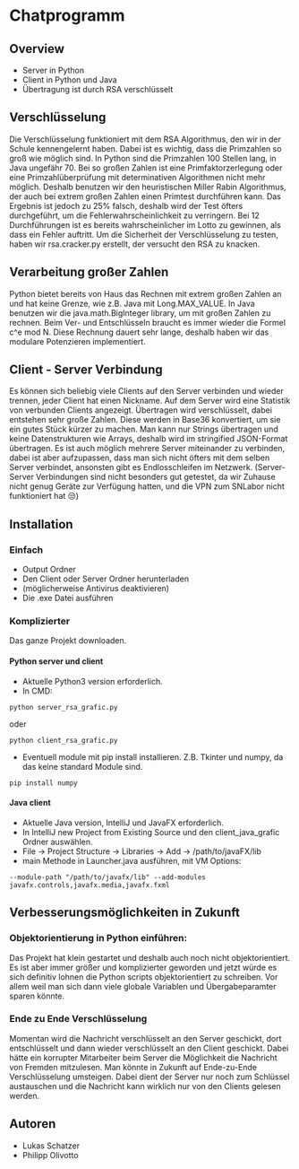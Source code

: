 # Chatprogramm

## Overview
- Server in Python
- Client in Python und Java
- Übertragung ist durch RSA verschlüsselt

## Verschlüsselung
Die Verschlüsselung funktioniert mit dem RSA Algorithmus, den wir in der Schule kennengelernt haben. Dabei ist es wichtig, dass die Primzahlen so groß wie möglich sind.
In Python sind die Primzahlen 100 Stellen lang, in Java ungefähr 70.
Bei so großen Zahlen ist eine Primfaktorzerlegung oder eine Primzahlüberprüfung mit determinativen Algorithmen nicht mehr möglich. Deshalb benutzen wir den heuristischen Miller Rabin Algorithmus, der auch bei extrem großen Zahlen einen Primtest durchführen kann. Das Ergebnis ist jedoch zu 25% falsch, deshalb wird der Test öfters durchgeführt, um die Fehlerwahrscheinlichkeit zu verringern. Bei 12 Durchführungen ist es bereits wahrscheinlicher im Lotto zu gewinnen, als dass ein Fehler auftritt.
Um die Sicherheit der Verschlüsselung zu testen, haben wir rsa.cracker.py erstellt, der versucht den RSA zu knacken.

## Verarbeitung großer Zahlen
Python bietet bereits von Haus das Rechnen mit extrem großen Zahlen an und hat keine Grenze, wie z.B. Java mit Long.MAX_VALUE.
In Java benutzen wir die java.math.BigInteger library, um mit großen Zahlen zu rechnen.
Beim Ver- und Entschlüsseln braucht es immer wieder die Formel c^e mod N. Diese Rechnung dauert sehr lange, deshalb haben wir das modulare Potenzieren implementiert.

## Client - Server Verbindung
Es können sich beliebig viele Clients auf den Server verbinden und wieder trennen, jeder Client hat einen Nickname. Auf dem Server wird eine Statistik von verbunden Clients angezeigt.
Übertragen wird verschlüsselt, dabei entstehen sehr große Zahlen. Diese werden in Base36 konvertiert, um sie ein gutes Stück kürzer zu machen. Man kann nur Strings übertragen und keine Datenstrukturen wie Arrays, deshalb wird im stringified JSON-Format übertragen.
Es ist auch möglich mehrere Server miteinander zu verbinden, dabei ist aber aufzupassen, dass man sich nicht öfters mit dem selben Server verbindet, ansonsten gibt es Endlosschleifen im Netzwerk. (Server-Server Verbindungen sind nicht besonders gut getestet, da wir Zuhause nicht genug Geräte zur Verfügung hatten, und die VPN zum SNLabor nicht funktioniert hat 😒)

## Installation

### Einfach
- Output Ordner
- Den Client oder Server Ordner herunterladen
- (möglicherweise Antivirus deaktivieren)
- Die .exe Datei ausführen

### Komplizierter
Das ganze Projekt downloaden.

#### Python server und client
- Aktuelle Python3 version erforderlich.
- In CMD:
``` 
python server_rsa_grafic.py

```
oder
```
python client_rsa_grafic.py 
```
- Eventuell module mit pip install installieren. Z.B. Tkinter und numpy, da das keine standard Module sind.
```
pip install numpy
```

#### Java client
- Aktuelle Java version, IntelliJ und JavaFX erforderlich.
- In IntelliJ new Project from Existing Source und den client_java_grafic Ordner auswählen.
- File -> Project Structure -> Libraries -> Add -> /path/to/javaFX/lib
- main Methode in Launcher.java ausführen, mit VM Options:
```
--module-path "/path/to/javafx/lib" --add-modules javafx.controls,javafx.media,javafx.fxml
```

## Verbesserungsmöglichkeiten in Zukunft
### Objektorientierung in Python einführen:
Das Projekt hat klein gestartet und deshalb auch noch nicht objektorientiert. Es ist aber immer größer und komplizierter geworden und jetzt würde es sich definitiv lohnen die Python scripts objektorientiert zu schreiben. Vor allem weil man sich dann viele globale Variablen und Übergabeparamter sparen könnte.

### Ende zu Ende Verschlüsselung
Momentan wird die Nachricht verschlüsselt an den Server geschickt, dort entschlüsselt und dann wieder verschlüsselt an den Client geschickt. Dabei hätte ein korrupter Mitarbeiter beim Server die Möglichkeit die Nachricht von Fremden mitzulesen. Man könnte in Zukunft auf Ende-zu-Ende Verschlüsselung umsteigen. Dabei dient der Server nur noch zum Schlüssel austauschen und die Nachricht kann wirklich nur von den Clients gelesen werden.


## Autoren
- Lukas Schatzer
- Philipp Olivotto
